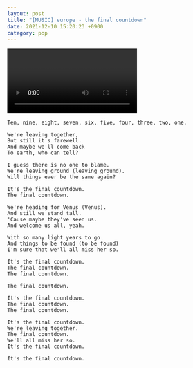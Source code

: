 ```yaml
---
layout: post
title: "[MUSIC] europe - the final countdown"
date: 2021-12-10 15:20:23 +0900
category: pop
---
```


<div class="video-container">
    <video id="player" class="video-js vjs-default-skin vjs-big-play-centered" data-json="/public/json/pop/europe - the final countdown.json"></video>
</div>

```
Ten, nine, eight, seven, six, five, four, three, two, one.

We're leaving together,
But still it's farewell.
And maybe we'll come back
To earth, who can tell?

I guess there is no one to blame.
We're leaving ground (leaving ground).
Will things ever be the same again?

It's the final countdown.
The final countdown.

We're heading for Venus (Venus).
And still we stand tall.
'Cause maybe they've seen us.
And welcome us all, yeah.

With so many light years to go
And things to be found (to be found)
I'm sure that we'll all miss her so.

It's the final countdown.
The final countdown.
The final countdown.

The final countdown.

It's the final countdown.
The final countdown.
The final countdown.

It's the final countdown.
We're leaving together.
The final countdown.
We'll all miss her so.
It's the final countdown.

It's the final countdown.
```